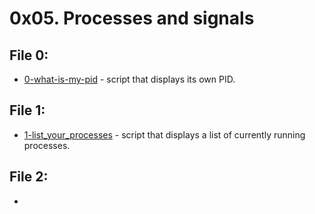 # 0x05. Processes and signals

## File 0:
* [0-what-is-my-pid](./0-what-is-my-pid) - script that displays its own PID.
## File 1:
* [1-list_your_processes](./1-list_your_processes) - script that displays a list of currently running processes.
## File 2: 
* 